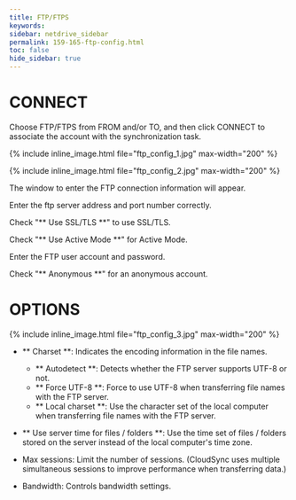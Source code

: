 ```yaml
---
title: FTP/FTPS
keywords:
sidebar: netdrive_sidebar
permalink: 159-165-ftp-config.html
toc: false
hide_sidebar: true
---
```


CONNECT
==================
Choose FTP/FTPS from FROM and/or TO, and then click CONNECT to associate the account with the synchronization task.


{% include inline_image.html file="ftp_config_1.jpg" max-width="200" %}


{% include inline_image.html file="ftp_config_2.jpg" max-width="200" %}

The window to enter the FTP connection information will appear.

Enter the ftp server address and port number correctly.

Check "** Use SSL/TLS **" to use SSL/TLS.

Check "** Use Active Mode **" for Active Mode.

Enter the FTP user account and password.

Check "** Anonymous **" for an anonymous account.

OPTIONS
==================
{% include inline_image.html file="ftp_config_3.jpg" max-width="200" %}

* ** Charset **: Indicates the encoding information in the file names.
    * ** Autodetect **: Detects whether the FTP server supports UTF-8 or not.
    * ** Force UTF-8 **: Force to use UTF-8 when transferring file names with the FTP server.
    * ** Local charset **: Use the character set of the local computer when transferring file names with the FTP server.

* ** Use server time for files / folders **: Use the time set of files / folders stored on the server instead of the local computer's time zone.

* Max sessions: Limit the number of sessions. (CloudSync uses multiple simultaneous sessions to improve performance when transferring data.)

* Bandwidth: Controls bandwidth settings.
     